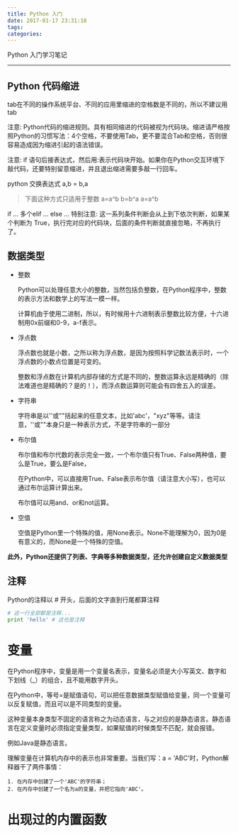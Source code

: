 ```yaml
---
title: Python 入门
date: 2017-01-17 23:31:18
tags:
categories:
---
```


Python 入门学习笔记

<!--more-->

---

## Python 代码缩进

tab在不同的操作系统平台、不同的应用里缩进的空格数是不同的，所以不建议用tab

注意: Python代码的缩进规则。具有相同缩进的代码被视为代码块。缩进请严格按照Python的习惯写法：4个空格，不要使用Tab，更不要混合Tab和空格，否则很容易造成因为缩进引起的语法错误。

注意: if 语句后接表达式，然后用:表示代码块开始。如果你在Python交互环境下敲代码，还要特别留意缩进，并且退出缩进需要多敲一行回车。

python 交换表达式 a,b = b,a

> 下面这种方式只适用于整数
> a=a^b
> b=b^a
> a=a^b

 if ... 多个elif ... else ...
特别注意: 这一系列条件判断会从上到下依次判断，如果某个判断为 True，执行完对应的代码块，后面的条件判断就直接忽略，不再执行了。

## 数据类型

* 整数

  Python可以处理任意大小的整数，当然包括负整数，在Python程序中，整数的表示方法和数学上的写法一模一样。

  计算机由于使用二进制，所以，有时候用十六进制表示整数比较方便，十六进制用0x前缀和0-9，a-f表示。
* 浮点数

  浮点数也就是小数，之所以称为浮点数，是因为按照科学记数法表示时，一个浮点数的小数点位置是可变的。

  整数和浮点数在计算机内部存储的方式是不同的，整数运算永远是精确的（除法难道也是精确的？是的！），而浮点数运算则可能会有四舍五入的误差。

* 字符串

  字符串是以''或""括起来的任意文本，比如'abc'，"xyz"等等。请注意，''或""本身只是一种表示方式，不是字符串的一部分

* 布尔值

  布尔值和布尔代数的表示完全一致，一个布尔值只有True、False两种值，要么是True，要么是False，

  在Python中，可以直接用True、False表示布尔值（请注意大小写），也可以通过布尔运算计算出来。

  布尔值可以用and、or和not运算。

* 空值

  空值是Python里一个特殊的值，用None表示。None不能理解为0，因为0是有意义的，而None是一个特殊的空值。

**此外，Python还提供了列表、字典等多种数据类型，还允许创建自定义数据类型**

## 注释

Python的注释以 # 开头，后面的文字直到行尾都算注释

```Python
# 这一行全部都是注释...
print 'hello' # 这也是注释
```

# 变量

在Python程序中，变量是用一个变量名表示，变量名必须是大小写英文、数字和下划线（\_）的组合，且不能用数字开头。


在Python中，等号=是赋值语句，可以把任意数据类型赋值给变量，同一个变量可以反复赋值，而且可以是不同类型的变量。

这种变量本身类型不固定的语言称之为动态语言，与之对应的是静态语言。静态语言在定义变量时必须指定变量类型，如果赋值的时候类型不匹配，就会报错。

例如Java是静态语言。


理解变量在计算机内存中的表示也非常重要。当我们写：a = 'ABC'时，Python解释器干了两件事情：

```
1. 在内存中创建了一个'ABC'的字符串；
2. 在内存中创建了一个名为a的变量，并把它指向'ABC'。
```














# 出现过的内置函数
